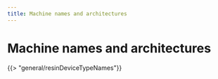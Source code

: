 ```yaml
---
title: Machine names and architectures
---
```


# Machine names and architectures

{{> "general/resinDeviceTypeNames"}}

